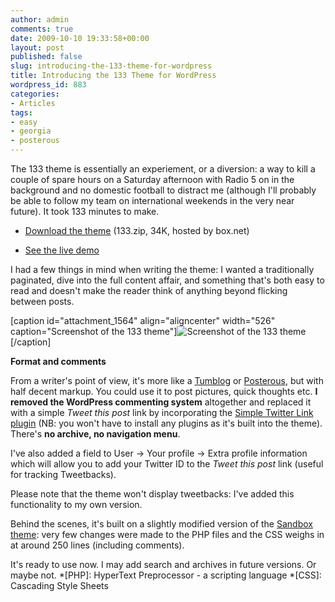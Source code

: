 ```yaml
---
author: admin
comments: true
date: 2009-10-10 19:33:58+00:00
layout: post
published: false
slug: introducing-the-133-theme-for-wordpress
title: Introducing the 133 Theme for WordPress
wordpress_id: 883
categories:
- Articles
tags:
- easy
- georgia
- posterous
---
```


The 133 theme is essentially an experiement, or a diversion: a way to kill a couple of spare hours on a Saturday afternoon with Radio 5 on in the background and no domestic football to distract me (although I'll probably be able to follow my team on international weekends in the very near future). It took 133 minutes to make.



	
  * [Download the theme](http://www.box.net/shared/vzr1zd9tcy) (133.zip, 34K, hosted by box.net)

	
  * [See the live demo](http://leonpaternoster.com/133)


I had a few things in mind when writing the theme: I wanted a traditionally paginated, dive into the full content affair, and something that's both easy to read and doesn't make the reader think of anything beyond flicking between posts.

[caption id="attachment_1564" align="aligncenter" width="526" caption="Screenshot of the 133 theme"]![Screenshot of the 133 theme](http://leonpaternoster.com/wp-content/uploads/2009/10/1331.jpg)[/caption]

**Format and comments**

From a writer's point of view, it's more like a [Tumblog](http://www.tumblr.com/) or [Posterous](http://posterous.com), but with half decent markup. You could use it to post pictures, quick thoughts etc. **I removed the WordPress commenting system** altogether and replaced it with a simple _Tweet this post_ link by incorporating the [Simple Twitter Link plugin](http://wordpress.org/extend/plugins/simple-twitter-link/) (NB: you won't have to install any plugins as it's built into the theme). There's **no archive, no navigation menu**.

I've also added a field to User → Your profile → Extra profile information which will allow you to add your Twitter ID to the _Tweet this post_ link (useful for tracking Tweetbacks).

Please note that the theme won't display tweetbacks: I've added this functionality to my own version.

Behind the scenes, it's built on a slightly modified version of the [Sandbox theme](http://code.google.com/p/sandbox-theme/): very few changes were made to the PHP files and the CSS weighs in at around 250 lines (including comments).

It's ready to use now. I may add search and archives in future versions. Or maybe not.
  *[PHP]: HyperText Preprocessor - a scripting language
  *[CSS]: Cascading Style Sheets
